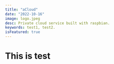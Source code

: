 ```yaml
---
title: "aCloud"
date: "2022-10-16"
image: logo.jpeg
desc: Private cloud service built with raspbian.
keywords: test1, test2.
isFeatured: true
---
```


# This is test

